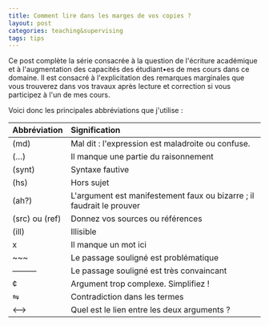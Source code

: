 ```yaml
---
title: Comment lire dans les marges de vos copies ?
layout: post
categories: teaching&supervising
tags: tips
---
```


Ce post complète la série consacrée à la question de l'écriture académique et à l'augmentation des capacités des étudiant•es de mes cours dans ce domaine. Il est consacré à l'explicitation des remarques marginales que vous trouverez dans vos travaux après lecture et correction si vous participez à l'un de mes cours.

Voici donc les principales abbréviations que j'utilise :

Abbréviation | Signification
 --- | :--- 
(md) | Mal dit : l'expression est maladroite ou confuse.
(…) | Il manque une partie du raisonnement
(synt) | Syntaxe fautive
(hs) | Hors sujet
(ah?) | L'argument est manifestement faux ou bizarre ; il faudrait le prouver
(src) ou (ref) | Donnez vos sources ou références
(ill) | Illisible
x | Il manque un mot ici
\~~~ | Le passage souligné est problématique
——— | Le passage souligné est très convaincant
¢ | Argument trop complexe. Simplifiez !
⇋ | Contradiction dans les termes
⟷ | Quel est le lien entre les deux arguments ?
